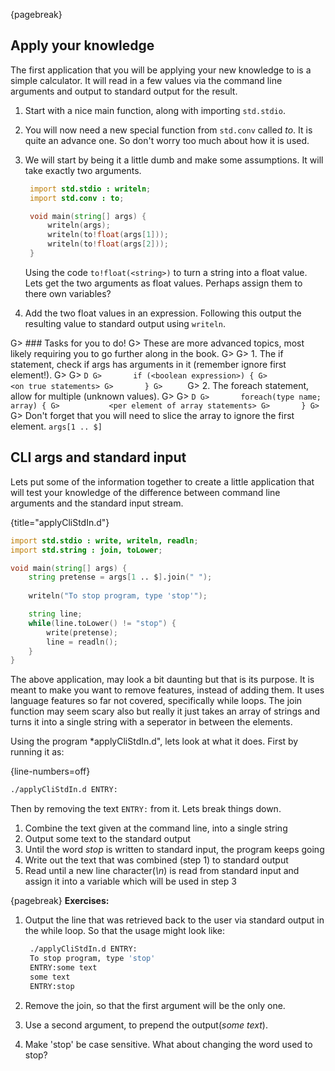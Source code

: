 {pagebreak}

## Apply your knowledge
The first application that you will be applying your new knowledge to is a simple calculator. It will read in a few values via the command line arguments and output to standard output for the result.

1. Start with a nice main function, along with importing ``std.stdio``.
2. You will now need a new special function from ``std.conv`` called *to*. It is quite an advance one. So don't worry too much about how it is used.
3. We will start by being it a little dumb and make some assumptions. It will take exactly two arguments.

   ```D
    import std.stdio : writeln;
    import std.conv : to;

    void main(string[] args) {
        writeln(args);
        writeln(to!float(args[1]));
        writeln(to!float(args[2]));
    }
   ```
   Using the code ``to!float(<string>)`` to turn a string into a float value. Lets get the two arguments as float values. Perhaps assign them to there own variables?
4. Add the two float values in an expression. Following this output the resulting value to standard output using ``writeln``.

G> ### Tasks for you to do!
G> These are more advanced topics, most likely requiring you to go further along in the book.
G>
G> 1. The if statement, check if args has arguments in it (remember ignore first element!).
G>
G>     ```D
G>       if (<boolean expression>) {
G>           <on true statements>
G>       }
G>     ```
G> 2. The foreach statement, allow for multiple (unknown values).
G>
G>     ```D
G>       foreach(type name; array) {
G>           <per element of array statements>
G>       }
G>     ```
G>     Don't forget that you will need to slice the array to ignore the first element. ``args[1 .. $]``

## CLI args and standard input
Lets put some of the information together to create a little application that will test your knowledge of the difference between command line arguments and the standard input stream.

{title="applyCliStdIn.d"}
```D
import std.stdio : write, writeln, readln;
import std.string : join, toLower;

void main(string[] args) {
	string pretense = args[1 .. $].join(" ");
	
	writeln("To stop program, type 'stop'");

	string line;
	while(line.toLower() != "stop") {
		write(pretense);
		line = readln();
	}
}
```
The above application, may look a bit daunting but that is its purpose. It is meant to make you want to remove features, instead of adding them.
It uses language features so far not covered, specifically while loops. The join function may seem scary also but really it just takes an array of strings and turns it into a single string with a seperator in between the elements.

Using the program *applyCliStdIn.d", lets look at what it does. First by running it as:

{line-numbers=off}
```sh
./applyCliStdIn.d ENTRY:
```

Then by removing the text ``ENTRY:`` from it.
Lets break things down.

1. Combine the text given at the command line, into a single string
2. Output some text to the standard output
3. Until the word *stop* is written to standard input, the program keeps going
4. Write out the text that was combined (step 1) to standard output
5. Read until a new line character(*\n*) is read from standard input and assign it into a variable which will be used in step 3

{pagebreak}
**Exercises:**

1. Output the line that was retrieved back to the user via standard output in the while loop. So that the usage might look like:
    
   ```sh
    ./applyCliStdIn.d ENTRY:
    To stop program, type 'stop'
    ENTRY:some text
    some text
    ENTRY:stop
   ```
2. Remove the join, so that the first argument will be the only one.
3. Use a second argument, to prepend the output(*some text*).
4. Make 'stop' be case sensitive. What about changing the word used to stop?